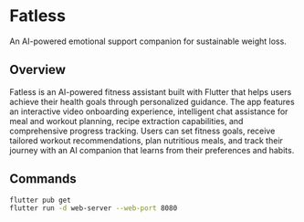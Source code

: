 # Fatless

An AI-powered emotional support companion for sustainable weight loss.

## Overview

Fatless is an AI-powered fitness assistant built with Flutter that helps users achieve their health goals through personalized guidance. The app features an interactive video onboarding experience, intelligent chat assistance for meal and workout planning, recipe extraction capabilities, and comprehensive progress tracking. Users can set fitness goals, receive tailored workout recommendations, plan nutritious meals, and track their journey with an AI companion that learns from their preferences and habits.

## Commands

```bash
flutter pub get
flutter run -d web-server --web-port 8080
```
